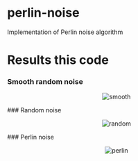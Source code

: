 # perlin-noise
Implementation of Perlin noise algorithm

# Results this code
### Smooth random noise
<p align="center">
  <img src="http://i.imgur.com/lfNMzHe.jpg" alt="smooth"/>
</p>
### Random noise
<p align="center">
  <img src="http://i.imgur.com/HIF7V4J.jpg" alt="random"/>
</p>
### Perlin noise
<p align="center">
  <img src="http://i.imgur.com/SAvVs3r.jpg" alt="perlin"/>
</p>
